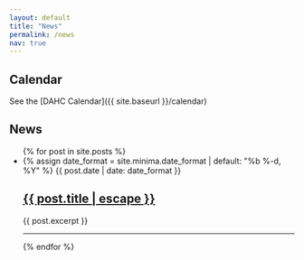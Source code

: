 ```yaml
---
layout: default
title: "News"
permalink: /news
nav: true
---
```


## Calendar

See the [DAHC Calendar]({{ site.baseurl }}/calendar)

## News

<ul class="post-list">
  {% for post in site.posts %}
    <li>
      {% assign date_format = site.minima.date_format | default: "%b %-d, %Y" %}
      <span class="post-meta">{{ post.date | date: date_format }}</span>
      <h2>
        <a class="post-link" href="{{ post.url | relative_url }}">{{ post.title | escape }}</a>
      </h2>
      <p>{{ post.excerpt }}</p>
      <hr>
    </li>
  {% endfor %}
</ul>
